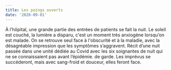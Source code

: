 ```yaml
---
title: Les poings ouverts
date: '2020-09-01'
---
```

À l’hôpital, une grande partie des entrées de patients se fait la nuit.
Le soleil est couché, la lumière a disparu, c'est un moment très anxiogène
lorsqu’on est malade. On se retrouve seul face à l'obscurité et à la maladie, avec la
désagréable impression que les symptômes s’aggravent. Récit d’une nuit passée
dans une unité dédiée au Covid avec les six soignantes de nuit qui ne se
connaissaient pas avant l’épidémie. de garde. Les imprévus se succéderont, mais
avec sang-froid et douceur, elles feront face.